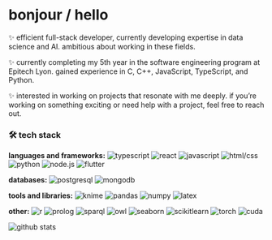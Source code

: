 # bonjour / hello

✨ efficient full-stack developer, currently developing expertise in data science and AI. ambitious about working in these fields.

✨ currently completing my 5th year in the software engineering program at Epitech Lyon. gained experience in C, C++, JavaScript, TypeScript, and Python.

✨ interested in working on projects that resonate with me deeply. if you’re working on something exciting or need help with a project, feel free to reach out.

### 🛠️ tech stack

**languages and frameworks:**
![typescript](https://img.shields.io/badge/-typescript-3178C6?style=flat&logo=typescript&logoColor=white)
![react](https://img.shields.io/badge/-reactJS-61DAFB?style=flat&logo=react&logoColor=black)
![javascript](https://img.shields.io/badge/-javascript-F7DF1E?style=flat&logo=javascript&logoColor=black)
![html/css](https://img.shields.io/badge/-html/css-E34F26?style=flat&logo=html5&logoColor=white)
![python](https://img.shields.io/badge/-python-3776AB?style=flat&logo=python&logoColor=white)
![node.js](https://img.shields.io/badge/-node.js-339933?style=flat&logo=node.js&logoColor=white)
![flutter](https://img.shields.io/badge/-flutter-02569B?style=flat&logo=flutter&logoColor=white)

**databases:**
![postgresql](https://img.shields.io/badge/-postgresql-336791?style=flat&logo=postgresql&logoColor=white)
![mongodb](https://img.shields.io/badge/-mongodb-47A248?style=flat&logo=mongodb&logoColor=white)

**tools and libraries:**
![knime](https://img.shields.io/badge/-knime-0078BE?style=flat&logo=knime&logoColor=white)
![pandas](https://img.shields.io/badge/-pandas-150458?style=flat&logo=pandas&logoColor=white)
![numpy](https://img.shields.io/badge/-numpy-013243?style=flat&logo=numpy&logoColor=white)
![latex](https://img.shields.io/badge/-latex-008080?style=flat&logo=latex&logoColor=white)

**other:**
![r](https://img.shields.io/badge/-r-276DC3?style=flat&logo=r&logoColor=white)
![prolog](https://img.shields.io/badge/-prolog-000000?style=flat&logo=gnu-prolog&logoColor=white)
![sparql](https://img.shields.io/badge/-sparql-0C8D9B?style=flat)
![owl](https://img.shields.io/badge/-owl-000000?style=flat&logo=web-semantics&logoColor=white)
![seaborn](https://img.shields.io/badge/-seaborn-000000?style=flat)
![scikitlearn](https://img.shields.io/badge/-scikitlearn-F7931E?style=flat&logo=scikit-learn&logoColor=white)
![torch](https://img.shields.io/badge/-pytorch-EE4C2C?style=flat&logo=pytorch&logoColor=white)
![cuda](https://img.shields.io/badge/-cuda-76B900?style=flat&logo=nvidia&logoColor=white)

![github stats](https://github-readme-stats.vercel.app/api?username=antoine-df)
